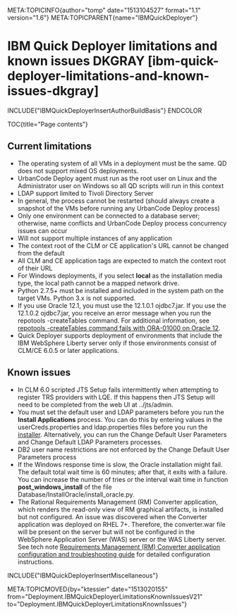 META:TOPICINFO{author="tomp" date="1513104527" format="1.1"
version="1.6"} META:TOPICPARENT{name="IBMQuickDeployer"}

# IBM Quick Deployer limitations and known issues DKGRAY [ibm-quick-deployer-limitations-and-known-issues-dkgray]

INCLUDE{"IBMQuickDeployerInsertAuthorBuildBasis"} ENDCOLOR

TOC{title="Page contents"}

## Current limitations

-   The operating system of all VMs in a deployment must be the same. QD
    does not support mixed OS deployments.
-   UrbanCode Deploy agent must run as the root user on Linux and the
    Administrator user on Windows so all QD scripts will run in this
    context
-   LDAP support limited to Tivoli Directory Server
-   In general, the process cannot be restarted (should always create a
    snapshot of the VMs before running any UrbanCode Deploy process)
-   Only one environment can be connected to a database server;
    otherwise, name conflicts and UrbanCode Deploy process concurrency
    issues can occur
-   Will not support multiple instances of any application
-   The context root of the CLM or CE application's URL cannot be
    changed from the default
-   All CLM and CE application tags are expected to match the context
    root of their URL
-   For Windows deployments, if you select **local** as the installation
    media type, the local path cannot be a mapped network drive.
-   Python 2.7.5+ must be installed and included in the system path on
    the target VMs. Python 3.x is not supported.
-   If you use Oracle 12.1, you must use the 12.1.0.1 ojdbc7.jar. If you
    use the 12.1.0.2 ojdbc7.jar, you receive an error message when you
    run the repotools -createTables command. For additional information,
    see [repotools -createTables command fails with ORA-01000 on Oracle
    12](http://www-01.ibm.com/support/docview.wss?uid=swg21990430).
-   Quick Deployer supports deployment of environments that include the
    IBM WebSphere Liberty server only if those environments consist of
    CLM/CE 6.0.5 or later applications.

## Known issues

-   In CLM 6.0 scripted JTS Setup fails intermittently when attempting
    to register TRS providers with LQE. If this happens then JTS Setup
    will need to be completed from the web UI at ../jts/admin.
-   You must set the default user and LDAP parameters before you run the
    **Install Applications** process. You can do this by entering values
    in the userCreds.properties and ldap.properties files before you run
    the [installer](IBMQuickDeployerInstallingIntoUCD). Alternatively,
    you can run the Change Default User Parameters and Change Default
    LDAP Parameters processes.
-   DB2 user name restrictions are not enforced by the Change Default
    User Parameters process
-   If the Windows response time is slow, the Oracle installation might
    fail. The default total wait time is 60 minutes; after that, it
    exits with a failure. You can increase the number of tries or the
    interval wait time in function **post_windows_install** of the file
    Database/InstallOracle/install_oracle.py.
-   The Rational Requirements Management (RM) Converter application,
    which renders the read-only view of RM graphical artifacts, is
    installed but not configured. An issue was discovered when the
    Converter application was deployed on RHEL 7+. Therefore, the
    converter.war file will be present on the server but will not be
    configured in the WebSphere Application Server (WAS) server or the
    WAS Liberty server. See tech note [Requirements Management (RM)
    Converter application configuration and troubleshooting
    guide](https://jazz.net/library/article/1089) for detailed
    configuration instructions.

INCLUDE{"IBMQuickDeployerInsertMiscellaneous"}

META:TOPICMOVED{by="ktessier" date="1513020155"
from="Deployment.IBMQuickDeployerLimitationsKnownIssuesV21"
to="Deployment.IBMQuickDeployerLimitationsKnownIssues"}
